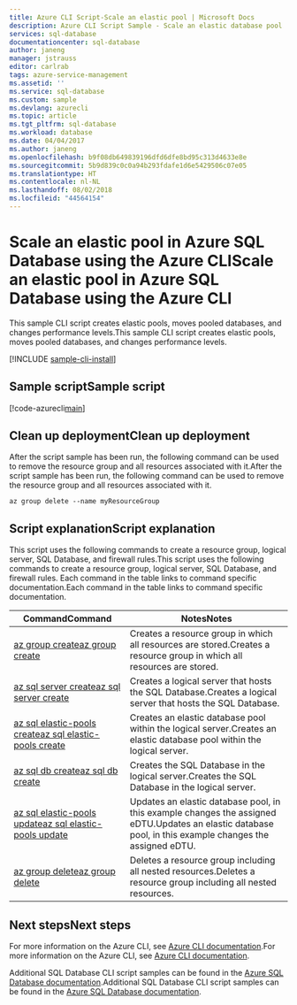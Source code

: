 ```yaml
---
title: Azure CLI Script-Scale an elastic pool | Microsoft Docs
description: Azure CLI Script Sample - Scale an elastic database pool
services: sql-database
documentationcenter: sql-database
author: janeng
manager: jstrauss
editor: carlrab
tags: azure-service-management
ms.assetid: ''
ms.service: sql-database
ms.custom: sample
ms.devlang: azurecli
ms.topic: article
ms.tgt_pltfrm: sql-database
ms.workload: database
ms.date: 04/04/2017
ms.author: janeng
ms.openlocfilehash: b9f08db649839196dfd6dfe8bd95c313d4633e8e
ms.sourcegitcommit: 5b9d839c0c0a94b293fdafe1d6e5429506c07e05
ms.translationtype: HT
ms.contentlocale: nl-NL
ms.lasthandoff: 08/02/2018
ms.locfileid: "44564154"
---
```

# <a name="scale-an-elastic-pool-in-azure-sql-database-using-the-azure-cli"></a><span data-ttu-id="7c43c-103">Scale an elastic pool in Azure SQL Database using the Azure CLI</span><span class="sxs-lookup"><span data-stu-id="7c43c-103">Scale an elastic pool in Azure SQL Database using the Azure CLI</span></span>

<span data-ttu-id="7c43c-104">This sample CLI script creates elastic pools, moves pooled databases, and changes performance levels.</span><span class="sxs-lookup"><span data-stu-id="7c43c-104">This sample CLI script creates elastic pools, moves pooled databases, and changes performance levels.</span></span> 

[!INCLUDE [sample-cli-install](../../../includes/sample-cli-install.md)]

## <a name="sample-script"></a><span data-ttu-id="7c43c-105">Sample script</span><span class="sxs-lookup"><span data-stu-id="7c43c-105">Sample script</span></span>

[!code-azurecli[main](../../../cli_scripts/sql-database/scale-pool/scale-pool.sh "Move database between pools")]

## <a name="clean-up-deployment"></a><span data-ttu-id="7c43c-106">Clean up deployment</span><span class="sxs-lookup"><span data-stu-id="7c43c-106">Clean up deployment</span></span>

<span data-ttu-id="7c43c-107">After the script sample has been run, the following command can be used to remove the resource group and all resources associated with it.</span><span class="sxs-lookup"><span data-stu-id="7c43c-107">After the script sample has been run, the following command can be used to remove the resource group and all resources associated with it.</span></span>

```azurecli
az group delete --name myResourceGroup
```

## <a name="script-explanation"></a><span data-ttu-id="7c43c-108">Script explanation</span><span class="sxs-lookup"><span data-stu-id="7c43c-108">Script explanation</span></span>

<span data-ttu-id="7c43c-109">This script uses the following commands to create a resource group, logical server, SQL Database, and firewall rules.</span><span class="sxs-lookup"><span data-stu-id="7c43c-109">This script uses the following commands to create a resource group, logical server, SQL Database, and firewall rules.</span></span> <span data-ttu-id="7c43c-110">Each command in the table links to command specific documentation.</span><span class="sxs-lookup"><span data-stu-id="7c43c-110">Each command in the table links to command specific documentation.</span></span>

| <span data-ttu-id="7c43c-111">Command</span><span class="sxs-lookup"><span data-stu-id="7c43c-111">Command</span></span> | <span data-ttu-id="7c43c-112">Notes</span><span class="sxs-lookup"><span data-stu-id="7c43c-112">Notes</span></span> |
|---|---|
| [<span data-ttu-id="7c43c-113">az group create</span><span class="sxs-lookup"><span data-stu-id="7c43c-113">az group create</span></span>](https://docs.microsoft.com/cli/azure/group#create) | <span data-ttu-id="7c43c-114">Creates a resource group in which all resources are stored.</span><span class="sxs-lookup"><span data-stu-id="7c43c-114">Creates a resource group in which all resources are stored.</span></span> |
| [<span data-ttu-id="7c43c-115">az sql server create</span><span class="sxs-lookup"><span data-stu-id="7c43c-115">az sql server create</span></span>](https://docs.microsoft.com/cli/azure/sql/server#create) | <span data-ttu-id="7c43c-116">Creates a logical server that hosts the SQL Database.</span><span class="sxs-lookup"><span data-stu-id="7c43c-116">Creates a logical server that hosts the SQL Database.</span></span> |
| [<span data-ttu-id="7c43c-117">az sql elastic-pools create</span><span class="sxs-lookup"><span data-stu-id="7c43c-117">az sql elastic-pools create</span></span>](https://docs.microsoft.com/cli/azure/sql/elastic-pools#create) | <span data-ttu-id="7c43c-118">Creates an elastic database pool within the logical server.</span><span class="sxs-lookup"><span data-stu-id="7c43c-118">Creates an elastic database pool within the logical server.</span></span> |
| [<span data-ttu-id="7c43c-119">az sql db create</span><span class="sxs-lookup"><span data-stu-id="7c43c-119">az sql db create</span></span>](https://docs.microsoft.com/cli/azure/sql/db#create) | <span data-ttu-id="7c43c-120">Creates the SQL Database in the logical server.</span><span class="sxs-lookup"><span data-stu-id="7c43c-120">Creates the SQL Database in the logical server.</span></span> |
| [<span data-ttu-id="7c43c-121">az sql elastic-pools update</span><span class="sxs-lookup"><span data-stu-id="7c43c-121">az sql elastic-pools update</span></span>](https://docs.microsoft.com/cli/azure/sql/elastic-pools#update) | <span data-ttu-id="7c43c-122">Updates an elastic database pool, in this example changes the assigned eDTU.</span><span class="sxs-lookup"><span data-stu-id="7c43c-122">Updates an elastic database pool, in this example changes the assigned eDTU.</span></span> |
| [<span data-ttu-id="7c43c-123">az group delete</span><span class="sxs-lookup"><span data-stu-id="7c43c-123">az group delete</span></span>](https://docs.microsoft.com/cli/azure/vm/extension#set) | <span data-ttu-id="7c43c-124">Deletes a resource group including all nested resources.</span><span class="sxs-lookup"><span data-stu-id="7c43c-124">Deletes a resource group including all nested resources.</span></span> |

## <a name="next-steps"></a><span data-ttu-id="7c43c-125">Next steps</span><span class="sxs-lookup"><span data-stu-id="7c43c-125">Next steps</span></span>

<span data-ttu-id="7c43c-126">For more information on the Azure CLI, see [Azure CLI documentation](https://docs.microsoft.com/cli/azure/overview).</span><span class="sxs-lookup"><span data-stu-id="7c43c-126">For more information on the Azure CLI, see [Azure CLI documentation](https://docs.microsoft.com/cli/azure/overview).</span></span>

<span data-ttu-id="7c43c-127">Additional SQL Database CLI script samples can be found in the [Azure SQL Database documentation](../sql-database-cli-samples.md).</span><span class="sxs-lookup"><span data-stu-id="7c43c-127">Additional SQL Database CLI script samples can be found in the [Azure SQL Database documentation](../sql-database-cli-samples.md).</span></span>
